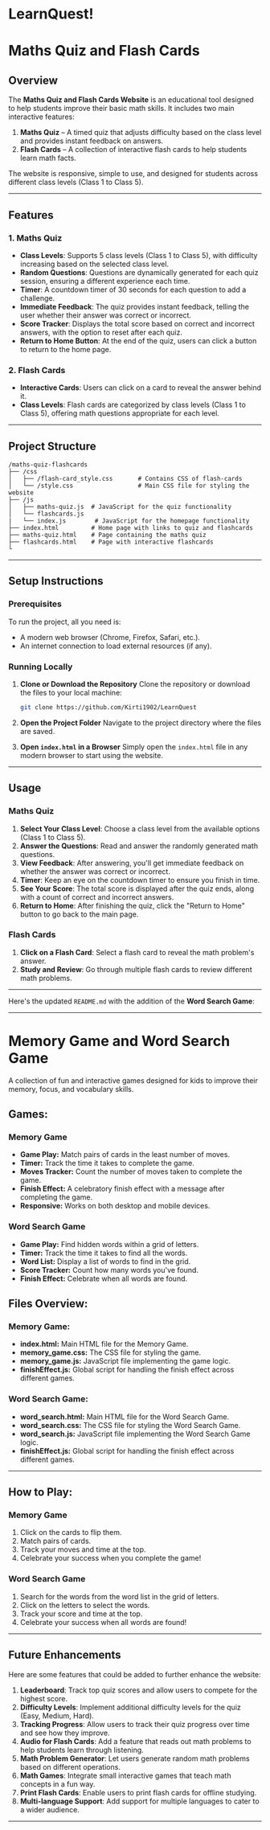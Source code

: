 # LearnQuest!

# Maths Quiz and Flash Cards 

## Overview

The **Maths Quiz and Flash Cards Website** is an educational tool designed to help students improve their basic math skills. It includes two main interactive features:
1. **Maths Quiz** – A timed quiz that adjusts difficulty based on the class level and provides instant feedback on answers.
2. **Flash Cards** – A collection of interactive flash cards to help students learn math facts.

The website is responsive, simple to use, and designed for students across different class levels (Class 1 to Class 5).

---

## Features

### 1. Maths Quiz
- **Class Levels**: Supports 5 class levels (Class 1 to Class 5), with difficulty increasing based on the selected class level.
- **Random Questions**: Questions are dynamically generated for each quiz session, ensuring a different experience each time.
- **Timer**: A countdown timer of 30 seconds for each question to add a challenge.
- **Immediate Feedback**: The quiz provides instant feedback, telling the user whether their answer was correct or incorrect.
- **Score Tracker**: Displays the total score based on correct and incorrect answers, with the option to reset after each quiz.
- **Return to Home Button**: At the end of the quiz, users can click a button to return to the home page.

### 2. Flash Cards
- **Interactive Cards**: Users can click on a card to reveal the answer behind it.
- **Class Levels**: Flash cards are categorized by class levels (Class 1 to Class 5), offering math questions appropriate for each level.

---

## Project Structure

```
/maths-quiz-flashcards
├── /css
│   ├── /flash-card_style.css       # Contains CSS of flash-cards
│   └── /style.css                  # Main CSS file for styling the website
├── /js
│   ├── maths-quiz.js  # JavaScript for the quiz functionality
│   └── flashcards.js 
|   └── index.js        # JavaScript for the homepage functionality
├── index.html         # Home page with links to quiz and flashcards
├── maths-quiz.html    # Page containing the maths quiz
├── flashcards.html    # Page with interactive flashcards
└          
```

---

## Setup Instructions

### Prerequisites

To run the project, all you need is:
- A modern web browser (Chrome, Firefox, Safari, etc.).
- An internet connection to load external resources (if any).

### Running Locally

1. **Clone or Download the Repository**
   Clone the repository or download the files to your local machine:

   ```bash
   git clone https://github.com/Kirti1902/LearnQuest
   ```

2. **Open the Project Folder**
   Navigate to the project directory where the files are saved.

3. **Open `index.html` in a Browser**
   Simply open the `index.html` file in any modern browser to start using the website.

---

## Usage

### Maths Quiz
1. **Select Your Class Level**: Choose a class level from the available options (Class 1 to Class 5).
2. **Answer the Questions**: Read and answer the randomly generated math questions.
3. **View Feedback**: After answering, you'll get immediate feedback on whether the answer was correct or incorrect.
4. **Timer**: Keep an eye on the countdown timer to ensure you finish in time.
5. **See Your Score**: The total score is displayed after the quiz ends, along with a count of correct and incorrect answers.
6. **Return to Home**: After finishing the quiz, click the "Return to Home" button to go back to the main page.

### Flash Cards
1. **Click on a Flash Card**: Select a flash card to reveal the math problem's answer.
2. **Study and Review**: Go through multiple flash cards to review different math problems.

---

Here's the updated `README.md` with the addition of the **Word Search Game**:

---

# Memory Game and Word Search Game

A collection of fun and interactive games designed for kids to improve their memory, focus, and vocabulary skills.

## Games:

### **Memory Game**
- **Game Play:** Match pairs of cards in the least number of moves.
- **Timer:** Track the time it takes to complete the game.
- **Moves Tracker:** Count the number of moves taken to complete the game.
- **Finish Effect:** A celebratory finish effect with a message after completing the game.
- **Responsive:** Works on both desktop and mobile devices.

### **Word Search Game**
- **Game Play:** Find hidden words within a grid of letters.
- **Timer:** Track the time it takes to find all the words.
- **Word List:** Display a list of words to find in the grid.
- **Score Tracker:** Count how many words you've found.
- **Finish Effect:** Celebrate when all words are found.

## Files Overview:

### Memory Game:
- **index.html:** Main HTML file for the Memory Game.
- **memory_game.css:** The CSS file for styling the game.
- **memory_game.js:** JavaScript file implementing the game logic.
- **finishEffect.js:** Global script for handling the finish effect across different games.

### Word Search Game:
- **word_search.html:** Main HTML file for the Word Search Game.
- **word_search.css:** The CSS file for styling the Word Search Game.
- **word_search.js:** JavaScript file implementing the Word Search Game logic.
- **finishEffect.js:** Global script for handling the finish effect across different games.

---

## How to Play:

### **Memory Game**
1. Click on the cards to flip them.
2. Match pairs of cards.
3. Track your moves and time at the top.
4. Celebrate your success when you complete the game!

### **Word Search Game**
1. Search for the words from the word list in the grid of letters.
2. Click on the letters to select the words.
3. Track your score and time at the top.
4. Celebrate your success when all words are found!

---


## Future Enhancements

Here are some features that could be added to further enhance the website:

1. **Leaderboard**: Track top quiz scores and allow users to compete for the highest score.
2. **Difficulty Levels**: Implement additional difficulty levels for the quiz (Easy, Medium, Hard).
3. **Tracking Progress**: Allow users to track their quiz progress over time and see how they improve.
4. **Audio for Flash Cards**: Add a feature that reads out math problems to help students learn through listening.
5. **Math Problem Generator**: Let users generate random math problems based on different operations.
6. **Math Games**: Integrate small interactive games that teach math concepts in a fun way.
7. **Print Flash Cards**: Enable users to print flash cards for offline studying.
8. **Multi-language Support**: Add support for multiple languages to cater to a wider audience.

---
